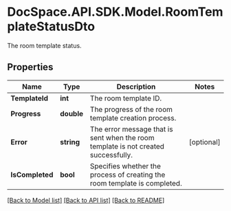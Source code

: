 # DocSpace.API.SDK.Model.RoomTemplateStatusDto
The room template status.

## Properties

Name | Type | Description | Notes
------------ | ------------- | ------------- | -------------
**TemplateId** | **int** | The room template ID. | 
**Progress** | **double** | The progress of the room template creation process. | 
**Error** | **string** | The error message that is sent when the room template is not created successfully. | [optional] 
**IsCompleted** | **bool** | Specifies whether the process of creating the room template is completed. | 

[[Back to Model list]](../README.md#documentation-for-models) [[Back to API list]](../README.md#documentation-for-api-endpoints) [[Back to README]](../README.md)

